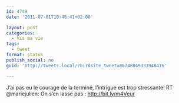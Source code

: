 ```yaml
---
id: 4749
date: '2011-07-01T10:48:41+02:00'

layout: post
categories:
  - Vis ma vie
tags:
  - tweet
format: status
publish_social: no
guid: 'http://tweets.local/?birdsite_tweet=86748049333948416'

---
```


J’ai pas eu le courage de la terminé, l’intrigue est trop stressante! RT @mariejulien: On s’en lasse pas : http://bit.ly/m4Veur